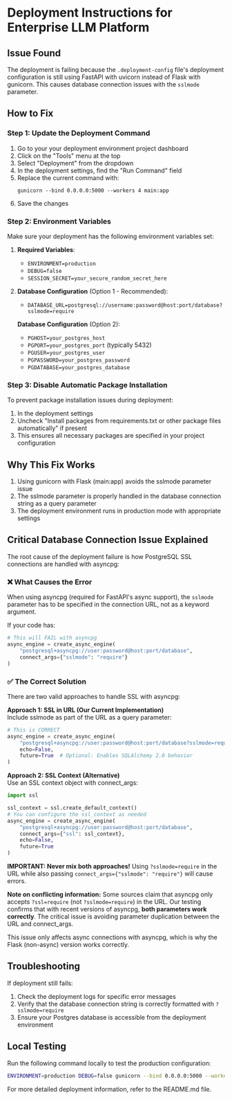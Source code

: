 # Deployment Instructions for Enterprise LLM Platform

## Issue Found
The deployment is failing because the `.deployment-config` file's deployment configuration is still using FastAPI with uvicorn instead of Flask with gunicorn. This causes database connection issues with the `sslmode` parameter.

## How to Fix

### Step 1: Update the Deployment Command
1. Go to your your deployment environment project dashboard
2. Click on the "Tools" menu at the top
3. Select "Deployment" from the dropdown
4. In the deployment settings, find the "Run Command" field
5. Replace the current command with:
   ```
   gunicorn --bind 0.0.0.0:5000 --workers 4 main:app
   ```
6. Save the changes

### Step 2: Environment Variables
Make sure your deployment has the following environment variables set:

1. **Required Variables**:
   - `ENVIRONMENT=production`
   - `DEBUG=false`
   - `SESSION_SECRET=your_secure_random_secret_here`

2. **Database Configuration** (Option 1 - Recommended):
   - `DATABASE_URL=postgresql://username:password@host:port/database?sslmode=require`
   
   **Database Configuration** (Option 2):
   - `PGHOST=your_postgres_host`
   - `PGPORT=your_postgres_port` (typically 5432)
   - `PGUSER=your_postgres_user`
   - `PGPASSWORD=your_postgres_password`
   - `PGDATABASE=your_postgres_database`

### Step 3: Disable Automatic Package Installation
To prevent package installation issues during deployment:
1. In the deployment settings
2. Uncheck "Install packages from requirements.txt or other package files automatically" if present
3. This ensures all necessary packages are specified in your project configuration

## Why This Fix Works
1. Using gunicorn with Flask (main:app) avoids the sslmode parameter issue
2. The sslmode parameter is properly handled in the database connection string as a query parameter
3. The deployment environment runs in production mode with appropriate settings

## Critical Database Connection Issue Explained

The root cause of the deployment failure is how PostgreSQL SSL connections are handled with asyncpg:

### ❌ What Causes the Error
When using asyncpg (required for FastAPI's async support), the `sslmode` parameter has to be specified in the connection URL, not as a keyword argument.

If your code has:
```python
# This will FAIL with asyncpg
async_engine = create_async_engine(
    "postgresql+asyncpg://user:password@host:port/database", 
    connect_args={"sslmode": "require"}
)
```

### ✅ The Correct Solution
There are two valid approaches to handle SSL with asyncpg:

**Approach 1: SSL in URL (Our Current Implementation)**  
Include sslmode as part of the URL as a query parameter:
```python
# This is CORRECT
async_engine = create_async_engine(
    "postgresql+asyncpg://user:password@host:port/database?sslmode=require",
    echo=False,
    future=True  # Optional: Enables SQLAlchemy 2.0 behavior
)
```

**Approach 2: SSL Context (Alternative)**  
Use an SSL context object with connect_args:
```python
import ssl

ssl_context = ssl.create_default_context()
# You can configure the ssl_context as needed
async_engine = create_async_engine(
    "postgresql+asyncpg://user:password@host:port/database",
    connect_args={"ssl": ssl_context},
    echo=False,
    future=True
)
```

**IMPORTANT: Never mix both approaches!** Using `?sslmode=require` in the URL while also passing `connect_args={"sslmode": "require"}` will cause errors.

**Note on conflicting information:** Some sources claim that asyncpg only accepts `?ssl=require` (not `?sslmode=require`) in the URL. Our testing confirms that with recent versions of asyncpg, **both parameters work correctly**. The critical issue is avoiding parameter duplication between the URL and connect_args.

This issue only affects async connections with asyncpg, which is why the Flask (non-async) version works correctly.

## Troubleshooting
If deployment still fails:
1. Check the deployment logs for specific error messages
2. Verify that the database connection string is correctly formatted with `?sslmode=require`
3. Ensure your Postgres database is accessible from the deployment environment

## Local Testing
Run the following command locally to test the production configuration:
```bash
ENVIRONMENT=production DEBUG=false gunicorn --bind 0.0.0.0:5000 --workers 4 main:app
```

For more detailed deployment information, refer to the README.md file.